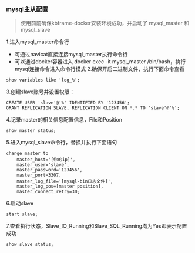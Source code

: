 ### mysql主从配置
> 使用前前确保kbframe-docker安装环境成功，并启动了 mysql_master 和 mysql_slave

1.进入mysql_master命令行
- 可通过navicat直接连接mysql_master执行命令行
- 可以通过docker容器进入 docker exec -it mysql_master /bin/bash，执行mysql连接命令进入命令行模式
2.确保开启二进制文件，执行下面命令查看
```
show variables like 'log_%';
```
3.创建slave账号并设置权限：
```
CREATE USER 'slave'@'%' IDENTIFIED BY '123456';
GRANT REPLICATION SLAVE, REPLICATION CLIENT ON *.* TO 'slave'@'%';
```
4.记录master的相关信息配置信息，File和Position
```
show master status; 
```
5.进入mysql_slave命令行，替换并执行下面语句
```
change master to 
    master_host='[你的ip]', 
    master_user='slave', 
    master_password='123456', 
    master_port=3307, 
    master_log_file='[mysql-bin日志文件]', 
    master_log_pos=[master position], 
    master_connect_retry=30;
```
6.启动slave
```
start slave;
```
7.查看执行状态，Slave_IO_Running和Slave_SQL_Running均为Yes即表示配置成功
```
show slave status;
```